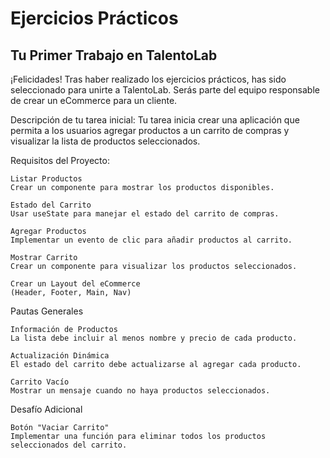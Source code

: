 # Ejercicios Prácticos

## Tu Primer Trabajo en TalentoLab

¡Felicidades! Tras haber realizado los ejercicios prácticos, has sido seleccionado para unirte a TalentoLab.
Serás parte del equipo responsable de crear un eCommerce para un cliente.

Descripción de tu tarea inicial:
    Tu tarea inicia crear una aplicación que permita a los usuarios agregar productos a un carrito de compras y visualizar la lista de productos seleccionados.

Requisitos del Proyecto:

    Listar Productos
    Crear un componente para mostrar los productos disponibles.

    Estado del Carrito
    Usar useState para manejar el estado del carrito de compras.

    Agregar Productos
    Implementar un evento de clic para añadir productos al carrito.

    Mostrar Carrito
    Crear un componente para visualizar los productos seleccionados.

    Crear un Layout del eCommerce
    (Header, Footer, Main, Nav)


Pautas Generales

    Información de Productos
    La lista debe incluir al menos nombre y precio de cada producto.

    Actualización Dinámica
    El estado del carrito debe actualizarse al agregar cada producto.

    Carrito Vacío
    Mostrar un mensaje cuando no haya productos seleccionados.


Desafío Adicional

    Botón "Vaciar Carrito"
    Implementar una función para eliminar todos los productos seleccionados del carrito.